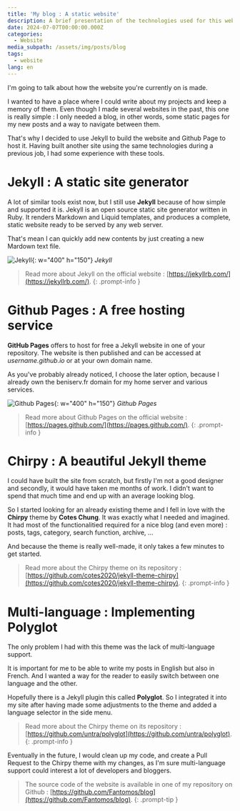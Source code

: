 ```yaml
---
title: 'My blog : A static website'
description: A brief presentation of the technologies used for this website
date: 2024-07-07T00:00:00.000Z
categories:
  - Website
media_subpath: /assets/img/posts/blog
tags:
  - website
lang: en
---
```


I'm going to talk about how the website you're currently on is made. 

I wanted to have a place where I could write about my projects and keep a memory of them. Even though I made several websites in the past, this one is really simple : I only needed a blog, in other words, some static pages for my new posts and a way to navigate between them. 

That's why I decided to use Jekyll to build the website and Github Page to host it. Having built another site using the same technologies during a previous job, I had some experience with these tools.

# Jekyll : A static site generator
A lot of similar tools exist now, but I still use **Jekyll** because of how simple and supported it is. 
Jekyll is an open source static site generator written in Ruby. It renders Markdown and Liquid templates, and produces a complete, static website ready to be served by any web server.

That's mean I can quickly add new contents by just creating a new Mardown text file.

![Jekyll](blog_jekyll.png){: w="400" h="150"}
_Jekyll_

> Read more about Jekyll on the official website : [https://jekyllrb.com/](https://jekyllrb.com/).
{: .prompt-info }


# Github Pages : A free hosting service
**GitHub Pages** offers to host for free a Jekyll website in one of your repository. The website is then published and can be accessed at *username.github.io* or at your own domain name. 

As you've probably already noticed, I choose the later option, because I already own the beniserv.fr domain for my home server and various services.

![Github Pages](blog_githubpages.webp){: w="400" h="150"}
_Github Pages_

> Read more about Github Pages on the official website : [https://pages.github.com/](https://pages.github.com/).
{: .prompt-info }

# Chirpy : A beautiful Jekyll theme
I could have built the site from scratch, but firstly I'm not a good designer and secondly, it would have taken me months of work. I didn't want to spend that much time and end up with an average looking blog. 

So I started looking for an already existing theme and I fell in love with the **Chirpy** theme by **Cotes Chung**. It was exactly what I needed and imagined. 
It had most of the functionalitied required for a nice blog (and even more) : posts, tags, category, search function, archive, ...

And because the theme is really well-made, it only takes a few minutes to get started. 

> Read more about the Chirpy theme on its repository : [https://github.com/cotes2020/jekyll-theme-chirpy](https://github.com/cotes2020/jekyll-theme-chirpy).
{: .prompt-info }

# Multi-language : Implementing Polyglot
The only problem I had with this theme was the lack of multi-language support. 

It is important for me to be able to write my posts in English but also in French. And I wanted a way for the reader to easily switch between one language and the other.

Hopefully there is a Jekyll plugin this called **Polyglot**. So I integrated it into my site after having made some adjustments to the theme and added a language selector in the side menu.

> Read more about the Chirpy theme on its repository : [https://github.com/untra/polyglot](https://github.com/untra/polyglot).
{: .prompt-info }

Eventually in the future, I would clean up my code, and create a Pull Request to the Chirpy theme with my changes, as I'm sure multi-language support could interest a lot of developers and bloggers.


> The source code of the website is available in one of my repository on Github : [https://github.com/Fantomos/blog](https://github.com/Fantomos/blog).
{: .prompt-tip }
